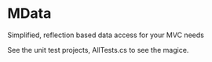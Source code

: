 # MData
Simplified, reflection based data access for your MVC needs

See the unit test projects, AllTests.cs to see the magice.
